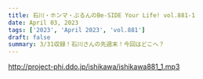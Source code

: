 ```yaml
---
title: 石川・ホンマ・ぶるんのBe-SIDE Your Life! vol.881-1
date: April 03, 2023
tags: ['2023', 'April 2023', 'vol.881']
draft: false
summary: 3/31収録！石川さんの先週末！今回はどこへ？
---
```


http://project-phi.ddo.jp/ishikawa/ishikawa881_1.mp3
